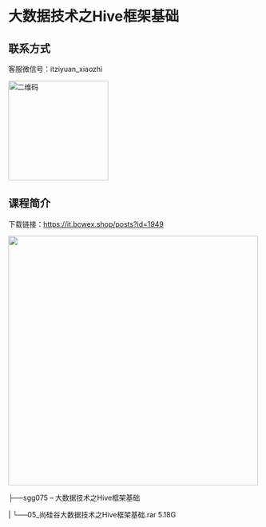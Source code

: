 # 大数据技术之Hive框架基础

## 联系方式

客服微信号：itziyuan_xiaozhi

<img src="https://ziyuanyun.oss-cn-guangzhou.aliyuncs.com/common/20240614073449/666b82192834a.jpg" width="200" height="200" alt="二维码">

## 课程简介

下载链接：https://it.bcwex.shop/posts?id=1949

<img src="https://ziyuanyun.oss-cn-guangzhou.aliyuncs.com/yun/20240515183612/6644901c2744e.jpg" width="500" alt="">

  ├──sgg075 &#8211; 大数据技术之Hive框架基础

 | └──05_尚硅谷大数据技术之Hive框架基础.rar 5.18G

  